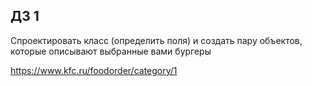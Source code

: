 ## ДЗ 1
Спроектировать класс (определить поля) и
создать пару объектов, которые описывают
выбранные вами бургеры

https://www.kfc.ru/foodorder/category/1
